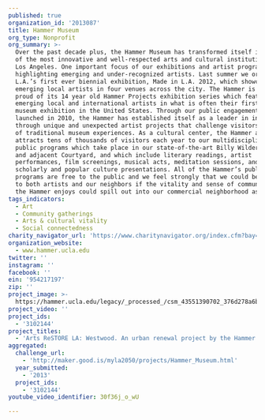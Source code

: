 ```yaml
---
published: true
organization_id: '2013087'
title: Hammer Museum
org_type: Nonprofit
org_summary: >-
  Over the past decade plus, the Hammer Museum has transformed itself into one
  of the most innovative and well-respected arts and cultural institutions in
  Los Angeles. One important focus of our exhibitions and artist programs is
  highlighting emerging and under-recognized artists. Last summer we organized
  L.A.’s first ever biennial exhibition, Made in L.A. 2012, which showcased 60
  emerging local artists in four venues across the city. The Hammer is also
  proud of its 14 year old Hammer Projects exhibition series which features
  emerging local and international artists in what is often their first solo
  museum exhibition in the United States. Through our public engagement program,
  launched in 2010, the Hammer has established itself as a leader in innovation
  through unique and unexpected artist projects that challenge visitors’ notions
  of traditional museum experiences. As a cultural center, the Hammer also
  attracts tens of thousands of visitors each year to our multidisciplinary
  public programs which take place in our state-of-the-art Billy Wilder Theater
  and adjacent Courtyard, and which include literary readings, artist
  performances, film screenings, musical acts, meditation sessions, and
  scholarly and popular culture presentations. All of the Hammer’s public
  programs are free to the public and we feel strongly that we could be helpful
  to both artists and our neighbors if the vitality and sense of community that
  the Hammer enjoys could spill out into our commercial neighborhood as well.
tags_indicators:
  - Art
  - Community gatherings
  - Arts & cultural vitality
  - Social connectedness
charity_navigator_url: 'https://www.charitynavigator.org/index.cfm?bay=search.profile&ein=954217197'
organization_website:
  - www.hammer.ucla.edu
twitter: ''
instagram: ''
facebook: ''
ein: '954217197'
zip: ''
project_image: >-
  https://hammer.ucla.edu/legacy/_processed_/csm_43551390702_376d278a6b_o_114764d65b.jpg
project_video: ''
project_ids:
  - '3102144'
project_titles:
  - 'Arts ReSTORE LA: Westwood. An urban renewal project by the Hammer Museum'
aggregated:
  challenge_url:
    - 'http://maker.good.is/myla2050/projects/Hammer_Museum.html'
  year_submitted:
    - '2013'
  project_ids:
    - '3102144'
youtube_video_identifier: 30f36j_o_wU

---
```

